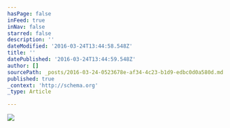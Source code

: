 ```yaml
---
hasPage: false
inFeed: true
inNav: false
starred: false
description: ''
dateModified: '2016-03-24T13:44:58.548Z'
title: ''
datePublished: '2016-03-24T13:44:59.548Z'
author: []
sourcePath: _posts/2016-03-24-0523678e-af34-4c23-b1d9-edbc0d0a580d.md
published: true
_context: 'http://schema.org'
_type: Article

---
```

![](https://the-grid-user-content.s3-us-west-2.amazonaws.com/48fc512f-c5a8-4881-9d60-b74213a3c176.jpg)